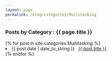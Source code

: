 ```yaml
---
layout: page
permalink: /blog/categories/Multitasking
---
```


<h3> Posts by Category : {{ page.title }} </h3>

<div class="card">
{% for post in site.categories.Multitasking %}
 <li class="category-posts"><span>{{ post.date | date_to_string }}</span> &nbsp; <a href="{{ post.url }}">{{ post.title }}</a></li>
{% endfor %}
</div>
